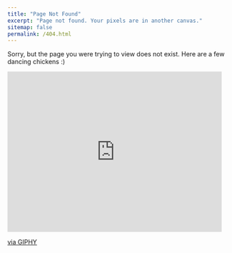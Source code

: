 ```yaml
---
title: "Page Not Found"
excerpt: "Page not found. Your pixels are in another canvas."
sitemap: false
permalink: /404.html
---
```


Sorry, but the page you were trying to view does not exist.
Here are a few dancing chickens :) 
<iframe src="https://giphy.com/embed/3oz8xWNwX1WSdyUo5G" width="480" height="360" frameBorder="0" class="giphy-embed" allowFullScreen></iframe><p><a href="https://giphy.com/gifs/conga-bounce-dance-birds-flipnote-keke-gif-3oz8xWNwX1WSdyUo5G">via GIPHY</a></p>

<script type="text/javascript">
  var GOOG_FIXURL_LANG = 'en';
  var GOOG_FIXURL_SITE = '{{ site.url }}'
</script>
<script type="text/javascript"
  src="//linkhelp.clients.google.com/tbproxy/lh/wm/fixurl.js">
</script>
